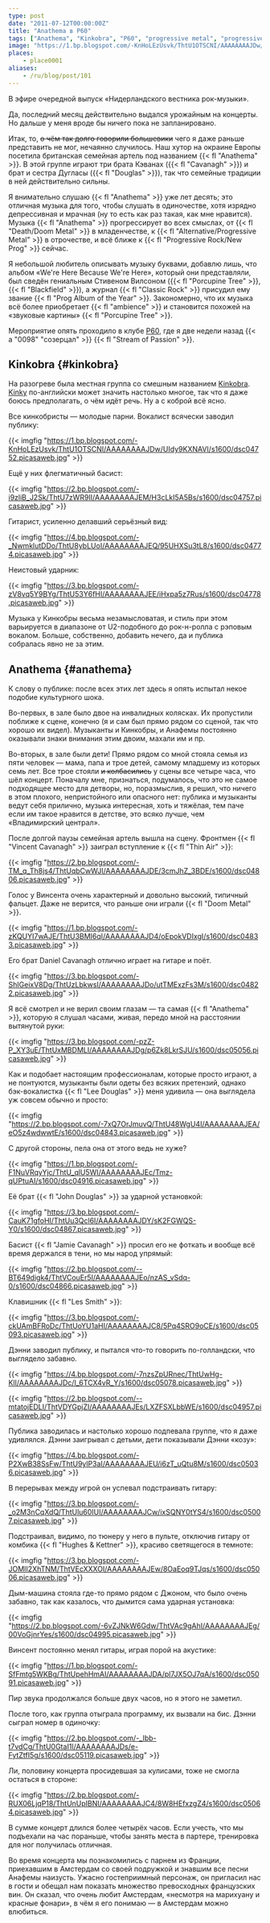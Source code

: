 ```yaml
---
type: post
date: "2011-07-12T00:00:00Z"
title: "Anathema в P60"
tags: ["Anathema", "Kinkobra", "P60", "progressive metal", "progressive rock", "Амстелвейн", "музыка", "Нидерланды"]
image: "https://1.bp.blogspot.com/-KnHoLEzUsvk/ThtU1OTSCNI/AAAAAAAAJDw/UIdy9KXNAVI/s1600/dsc04752.picasaweb.jpg"
places:
    - place0001
aliases:
    - /ru/blog/post/101
---
```


В эфире очередной выпуск «Нидерландского вестника рок-музыки».

Да, последний месяц действительно выдался урожайным на концерты. Но дальше у меня вроде бы ничего пока не запланировано.

<!--more-->

Итак, то, ~~о чём так долго говорили большевики~~ чего я даже раньше представить не мог, нечаянно случилось. Наш хутор на окраине Европы посетила британская семейная артель под названием {{< fl "Anathema" >}}. В этой группе играют три брата Кэванах ({{< fl "Cavanagh" >}}) и брат и сестра Дугласы ({{< fl "Douglas" >}}), так что семейные традиции в ней действительно сильны.

Я внимательно слушаю {{< fl "Anathema" >}} уже лет десять; это отличная музыка для того, чтобы слушать в одиночестве, хотя изрядно депрессивная и мрачная (ну то есть как раз такая, как мне нравится). Музыка {{< fl "Anathema" >}} прогрессирует во всех смыслах, от {{< fl "Death/Doom Metal" >}} в младенчестве, к {{< fl "Alternative/Progressive Metal" >}} в отрочестве, и всё ближе к {{< fl "Progressive Rock/New Prog" >}} сейчас.

Я небольшой любитель описывать музыку буквами, добавлю лишь, что альбом «We're Here Because We're Here», который они представляли, был сведён гениальным Стивеном Вилсоном ({{< fl "Porcupine Tree" >}}, {{< fl "Blackfield" >}}), а журнал {{< fl "Classic Rock" >}} присудил ему звание {{< fl "Prog Album of the Year" >}}. Закономерно, что их музыка всё более приобретает {{< fl "ambience" >}} и становится похожей на «звуковые картины» {{< fl "Porcupine Tree" >}}.

Мероприятие опять проходило в клубе [P60](http://www.p60.nl/), где я две недели назад {{< a "0098" "созерцал" >}} {{< fl "Stream of Passion" >}}.

## Kinkobra {#kinkobra}

На разогреве была местная группа со смешным названием [Kinkobra](http://kinkobra.com/). [Kinky](http://lingvo.yandex.ru/kinky/%D1%81%20%D0%B0%D0%BD%D0%B3%D0%BB%D0%B8%D0%B9%D1%81%D0%BA%D0%BE%D0%B3%D0%BE/) по-английски может значить настолько многое, так что я даже боюсь предполагать, о чём идёт речь. Ну а с коброй всё ясно.

Все кинкобристы — молодые парни. Вокалист всячески заводил публику:

{{< imgfig "https://1.bp.blogspot.com/-KnHoLEzUsvk/ThtU1OTSCNI/AAAAAAAAJDw/UIdy9KXNAVI/s1600/dsc04752.picasaweb.jpg" >}}

Ещё у них флегматичный басист:

{{< imgfig "https://2.bp.blogspot.com/-i9zliB_J2Sk/ThtU7zWR9II/AAAAAAAAJEM/H3cLkI5A5Bs/s1600/dsc04757.picasaweb.jpg" >}}

Гитарист, усиленно делавший серьёзный вид:

{{< imgfig "https://4.bp.blogspot.com/-_NwmklutDDo/ThtU8ybLUoI/AAAAAAAAJEQ/95UHXSu3tL8/s1600/dsc04774.picasaweb.jpg" >}}

Неистовый ударник:

{{< imgfig "https://3.bp.blogspot.com/-zV8vq5Y9BYg/ThtU53Y6fHI/AAAAAAAAJEE/iHxpa5z7Rus/s1600/dsc04778.picasaweb.jpg" >}}

Музыка у Кинкобры весьма незамысловатая, и стиль при этом варьируется в диапазоне от U2-подобного до рок-н-ролла с рэповым вокалом. Больше, собственно, добавить нечего, да и публика собралась явно не за этим.

## Anathema {#anathema}

К слову о публике: после всех этих лет здесь я опять испытал некое подобие культурного шока.

Во-первых, в зале было двое на инвалидных колясках. Их пропустили поближе к сцене, конечно (я и сам был прямо рядом со сценой, так что хорошо их видел). Музыканты и Кинкобры, и Анафемы постоянно оказывали знаки внимания этим двоим, махали им и пр.

Во-вторых, в зале были дети! Прямо рядом со мной стояла семья из пяти человек — мама, папа и трое детей, самому младшему из которых семь лет. Все трое стояли ~~и колбасились~~ у сцены все четыре часа, что шёл концерт. Поначалу мне, признаться, подумалось, что это не самое подходящее место для детворы, но, поразмыслив, я решил, что ничего в этом плохого, непристойного или опасного нет: публика и музыканты ведут себя прилично, музыка интересная, хоть и тяжёлая, тем паче если им такое нравится в детстве, это всяко лучше, чем «Владимирский централ».

После долгой паузы семейная артель вышла на сцену. Фронтмен {{< fl "Vincent Cavanagh" >}} заиграл вступление к {{< fl "Thin Air" >}}:

{{< imgfig "https://2.bp.blogspot.com/-TM_q_Th8js4/ThtUqbCwWJI/AAAAAAAAJDE/3cmJhZ_3BDE/s1600/dsc04806.picasaweb.jpg" >}}

Голос у Винсента очень характерный и довольно высокий, типичный фальцет. Даже не верится, что раньше они играли {{< fl "Doom Metal" >}}.

{{< imgfig "https://1.bp.blogspot.com/-zKQUYI7wAJE/ThtU3BMI6qI/AAAAAAAAJD4/oEpokVDIxgI/s1600/dsc04833.picasaweb.jpg" >}}

Его брат Daniel Cavanagh отлично играет на гитаре и поёт.

{{< imgfig "https://3.bp.blogspot.com/-ShIGeixV8Dg/ThtUzLbkwsI/AAAAAAAAJDo/utTMExzFs3M/s1600/dsc04822.picasaweb.jpg" >}}

Я всё смотрел и не верил своим глазам — та самая {{< fl "Anathema" >}}, которую я слушал часами, живая, передо мной на расстоянии вытянутой руки:

{{< imgfig "https://3.bp.blogspot.com/-pzZ-P_XY3uE/ThtUxMBDMLI/AAAAAAAAJDg/p6Zk8LkrSJU/s1600/dsc05056.picasaweb.jpg" >}}

Как и подобает настоящим профессионалам, которые просто играют, а не понтуются, музыканты были одеты без всяких претензий, однако бэк-вокалистка {{< fl "Lee Douglas" >}} меня удивила — она выглядела уж совсем обычно и просто:

{{< imgfig "https://2.bp.blogspot.com/-7xQ7OrJmuvQ/ThtU48WgU4I/AAAAAAAAJEA/eO5z4wdwwtE/s1600/dsc04843.picasaweb.jpg" >}}

С другой стороны, пела она от этого ведь не хуже?

{{< imgfig "https://1.bp.blogspot.com/-F1NuVRqyYjc/ThtU_qlU5WI/AAAAAAAAJEc/Tmz-qUPtuAI/s1600/dsc04916.picasaweb.jpg" >}}

Её брат {{< fl "John Douglas" >}} за ударной установкой:

{{< imgfig "https://3.bp.blogspot.com/-CauK71gfoHI/ThtUu3Qcl6I/AAAAAAAAJDY/sK2FGWQS-Y0/s1600/dsc04867.picasaweb.jpg" >}}

Басист {{< fl "Jamie Cavanagh" >}} просил его не фоткать и вообще всё время держался в тени, но мы народ упрямый:

{{< imgfig "https://2.bp.blogspot.com/--BT649digk4/ThtVCouEr5I/AAAAAAAAJEo/nzAS_vSdq-0/s1600/dsc04866.picasaweb.jpg" >}}

Клавишник {{< fl "Les Smith" >}}:

{{< imgfig "https://3.bp.blogspot.com/-ckUAmBFRoDc/ThtUoYU1aHI/AAAAAAAAJC8/5Pq4SRO9oCE/s1600/dsc05093.picasaweb.jpg" >}}

Дэнни заводил публику, и пытался что-то говорить по-голландски, что выглядело забавно.

{{< imgfig "https://4.bp.blogspot.com/-7nzsZpURnec/ThtUwHg-KlI/AAAAAAAAJDc/I_6TCX4vR_Y/s1600/dsc05078.picasaweb.jpg" >}}

{{< imgfig "https://2.bp.blogspot.com/--mtatojEDLI/ThtVDYGpjZI/AAAAAAAAJEs/LXZFSXLbbWE/s1600/dsc04957.picasaweb.jpg" >}}

Публика заводилась и настолько хорошо подпевала группе, что я даже удивлялся. Дэнни заигрывал с детьми, дети показывали Дэнни «козу»:

{{< imgfig "https://4.bp.blogspot.com/-P2XwB38SsFw/ThtU9ylP3aI/AAAAAAAAJEU/i6zT_uQtu8M/s1600/dsc05036.picasaweb.jpg" >}}

В перерывах между игрой он успевал подстраивать гитару:

{{< imgfig "https://3.bp.blogspot.com/-_o2M3nCqXdQ/ThtUlu60IUI/AAAAAAAAJCw/ixSQNY0tYS4/s1600/dsc05007.picasaweb.jpg" >}}

Подстраивал, видимо, по тюнеру у него в пульте, отключив гитару от комбика {{< fl "Hughes & Kettner" >}}, красиво светящегося в темноте:

{{< imgfig "https://3.bp.blogspot.com/-JOMII2XhTNM/ThtVEcXXXOI/AAAAAAAAJEw/8OaEoq9TJqs/s1600/dsc05006.picasaweb.jpg" >}}

Дым-машина стояла где-то прямо рядом с Джоном, что было очень забавно, так как казалось, что дымится сама ударная установка:

{{< imgfig "https://2.bp.blogspot.com/-6vZJNkW6Gdw/ThtVAc9gAhI/AAAAAAAAJEg/00VoGjnrYes/s1600/dsc04995.picasaweb.jpg" >}}

Винсент постоянно менял гитары, играя порой на акустике:

{{< imgfig "https://1.bp.blogspot.com/-SfFmtg5WKBg/ThtUpehHmAI/AAAAAAAAJDA/pl7JX5OJ7qA/s1600/dsc05091.picasaweb.jpg" >}}

Пир звука продолжался больше двух часов, но я этого не заметил.

После того, как группа отыграла программу, их вызвали на бис. Дэнни сыграл номер в одиночку:

{{< imgfig "https://2.bp.blogspot.com/-_Ibb-t7vdCg/ThtU0GtaI1I/AAAAAAAAJDs/e-FytZtfI5g/s1600/dsc05119.picasaweb.jpg" >}}

Ли, половину концерта просидевшая за кулисами, тоже не смогла остаться в стороне:

{{< imgfig "https://2.bp.blogspot.com/-RUX06LjqP18/ThtUnUpIBNI/AAAAAAAAJC4/8W8HEfxzgZ4/s1600/dsc05064.picasaweb.jpg" >}}

В сумме концерт длился более четырёх часов. Если учесть, что мы подъехали на час пораньше, чтобы занять места в партере, тренировка для ног получилась отличная.

Во время концерта мы познакомились с парнем из Франции, приехавшим в Амстердам со своей подружкой и знавшим все песни Анафемы наизусть. Ужасно гостеприимный персонаж, он пригласил нас в гости и обещал нам показать множество превосходных французских вин. Он сказал, что очень любит Амстердам, «несмотря на марихуану и красные фонари», в чём я его понимаю — в Амстердам можно влюбиться.
